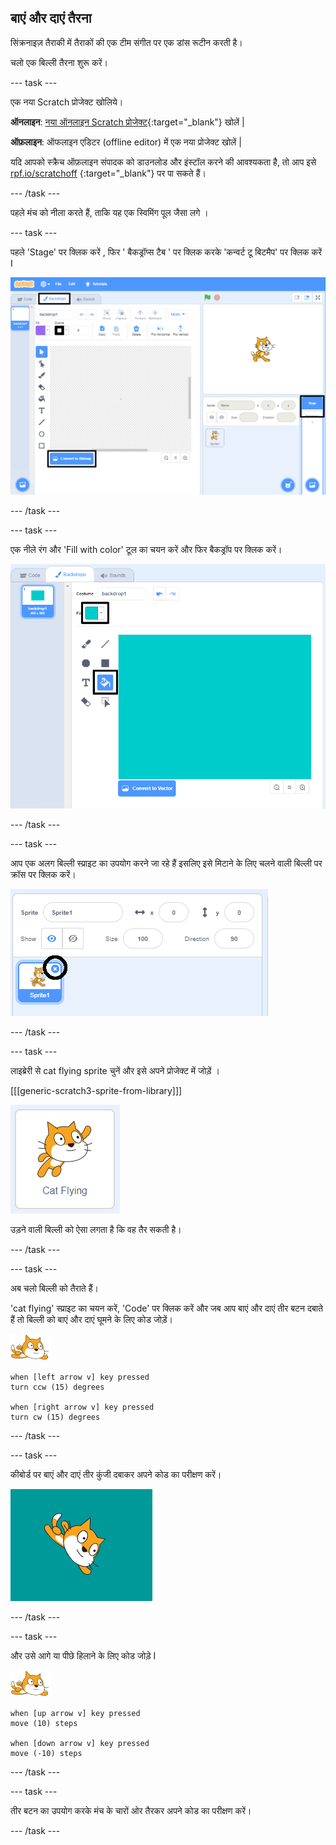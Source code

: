 ## बाएं और दाएं तैरना

सिंक्रनाइज़ तैराकी में  तैराकों की एक टीम संगीत पर एक डांस रूटीन करती है।

चलो एक बिल्ली तैरना शुरू करें।

--- task ---

एक नया Scratch प्रोजेक्ट खोलिये।

**ऑनलाइन**: [नया ऑनलाइन Scratch प्रोजेक्ट](http://rpf.io/scratchnew){:target="_blank"} खोलें |

**ऑफ़लाइन**: ऑफलाइन एडिटर (offline editor) में एक नया प्रोजेक्ट खोलें |

यदि आपको स्क्रैच ऑफ़लाइन संपादक को डाउनलोड और इंस्टॉल करने की आवश्यकता है, तो आप इसे [rpf.io/scratchoff](http://rpf.io/scratchoff) {:target="_blank"} पर पा सकते हैं।

--- /task ---

पहले मंच को नीला करते हैं, ताकि यह एक स्विमिंग पूल जैसा लगे ।

--- task ---

पहले 'Stage' पर क्लिक करें , फिर ' बैकड्रॉप्स टैब ' पर क्लिक करके 'कन्वर्ट टू बिटमैप' पर क्लिक करें I

![स्क्रीन को स्टेज , बैकड्रॉप्स से स्क्रैच करें और बिटमैप में कन्वर्ट करें](images/swim-select-backdrop.png)

--- /task ---

--- task ---

एक नीले रंग और 'Fill with color' टूल का चयन करें और फिर बैकड्रॉप पर क्लिक करें।

![बैकड्रॉप्स टैब और फिल्ल टूल चुनें I](images/swim-fill.png)

--- /task ---

--- task ---

आप एक अलग बिल्ली स्प्राइट का उपयोग करने जा रहे हैं इसलिए इसे मिटाने के लिए चलने वाली बिल्ली पर क्रॉस पर क्लिक करें।

![डिलीट मेन्यू  चुनें](images/swim-delete.png)

--- /task ---

--- task ---

लाइब्रेरी से cat flying sprite चुनें और इसे अपने प्रोजेक्ट में जोड़ें ।

[[[generic-scratch3-sprite-from-library]]]

![कैट फ्लाइंग स्प्राइट हाईलाइट करें ](images/swim-sprite.png)

उड़ने वाली बिल्ली को ऐसा लगता है कि वह तैर सकती है।

--- /task ---

--- task ---

अब चलो बिल्ली को तैराते हैं।

'cat flying' स्प्राइट का चयन करें, 'Code' पर क्लिक करें और जब आप बाएं और दाएं तीर बटन दबाते हैं तो बिल्ली को बाएं और दाएं घूमने के लिए कोड जोड़ें।

![तैराक स्प्राइट](images/swimmer-sprite.png)

```blocks3
when [left arrow v] key pressed
turn ccw (15) degrees

when [right arrow v] key pressed
turn cw (15) degrees
```

--- /task ---

--- task ---

कीबोर्ड पर बाएं और दाएं तीर कुंजी दबाकर अपने कोड का परीक्षण करें।

![बिल्ली स्प्राइट को दायें घुमायें ](images/swim-right.png)

--- /task ---

--- task ---

और उसे आगे या पीछे हिलाने के लिए कोड जोड़े I

![तैराक स्प्राइट](images/swimmer-sprite.png)

```blocks3
when [up arrow v] key pressed
move (10) steps

when [down arrow v] key pressed
move (-10) steps 
```

--- /task ---

--- task ---

तीर बटन का उपयोग करके मंच के चारों ओर तैरकर अपने कोड का परीक्षण करें।

--- /task ---
